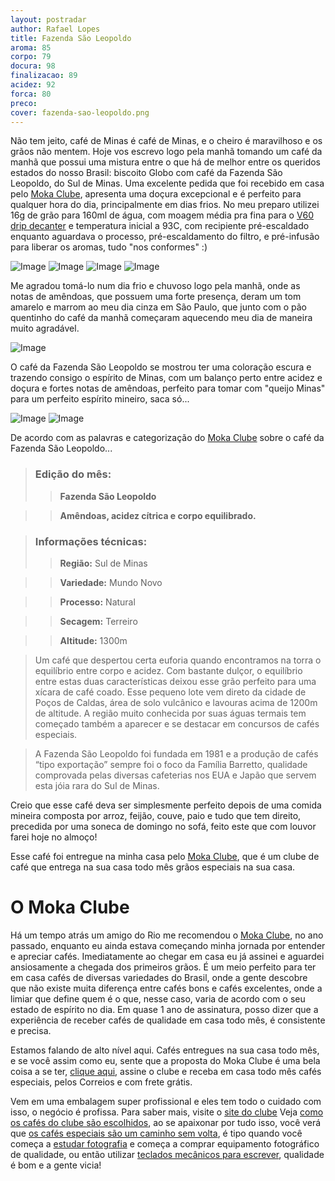 ```yaml
---
layout: postradar
author: Rafael Lopes
title: Fazenda São Leopoldo
aroma: 85
corpo: 79
docura: 98
finalizacao: 89
acidez: 92
forca: 80
preco: 
cover: fazenda-sao-leopoldo.png
---
```


Não tem jeito, café de Minas é café de Minas, e o cheiro é maravilhoso e os grãos não mentem. Hoje vos escrevo logo pela manhã tomando um café da manhã que possui uma mistura entre o que há de melhor entre os queridos estados do nosso Brasil: biscoito Globo com café da Fazenda São Leopoldo, do Sul de Minas. Uma excelente pedida que foi recebido em casa pelo [Moka Clube], apresenta uma doçura excepcional e é perfeito para qualquer hora do dia, principalmente em dias frios. No meu preparo utilizei 16g de grão para 160ml de água, com moagem média pra fina para o [V60 drip decanter](http://www.hario.co.uk/coffee/pour-over-coffee-maker-kit/v60-drip-decanter.html) e temperatura inicial a 93C, com recipiente pré-escaldado enquanto aguardava o processo, pré-escaldamento do filtro, e pré-infusão para liberar os aromas, tudo "nos conformes" :)

![Image](/media/712/fazenda-sao-leopoldo-2.jpg)
![Image](/media/712/fazenda-sao-leopoldo-3.jpg)
![Image](/media/712/fazenda-sao-leopoldo-4.jpg)
![Image](/media/712/fazenda-sao-leopoldo-8.jpg)

Me agradou tomá-lo num dia frio e chuvoso logo pela manhã, onde as notas de amêndoas, que possuem uma forte presença, deram um tom amarelo e marrom ao meu dia cinza em São Paulo, que junto com o pão quentinho do café da manhã começaram aquecendo meu dia de maneira muito agradável.

![Image](/media/712/fazenda-sao-leopoldo-5.jpg)

O café da Fazenda São Leopoldo se mostrou ter uma coloração escura e trazendo consigo o espírito de Minas, com um balanço perto entre acidez e doçura e fortes notas de amêndoas, perfeito para tomar com "queijo Minas" para um perfeito espírito mineiro, saca só...

![Image](/media/712/fazenda-sao-leopoldo-6.jpg)
![Image](/media/712/fazenda-sao-leopoldo-7.jpg)

De acordo com as palavras e categorização do [Moka Clube] sobre o café da Fazenda São Leopoldo...

> ### Edição do mês:
>> **Fazenda São Leopoldo**

>> **Amêndoas, acidez cítrica e corpo equilibrado.**

> ### Informações técnicas:
>> **Região:** Sul de Minas

>> **Variedade:** Mundo Novo

>> **Processo:** Natural

>> **Secagem:** Terreiro

>> **Altitude:** 1300m

> Um café que despertou certa euforia quando encontramos na torra o equilíbrio entre corpo e acidez. Com bastante dulçor, o equilíbrio entre estas duas características deixou esse grão perfeito para uma xícara de café coado. Esse pequeno lote vem direto da cidade de Poços de Caldas, área de solo vulcânico e lavouras acima de 1200m de altitude. A região muito conhecida por suas águas termais tem começado também a aparecer e se destacar em concursos de cafés especiais.

> A Fazenda São Leopoldo foi fundada em 1981 e a produção de cafés “tipo exportação” sempre foi o foco da Família Barretto, qualidade comprovada pelas diversas cafeterias nos EUA e Japão que servem esta jóia rara do Sul de Minas.

Creio que esse café deva ser simplesmente perfeito depois de uma comida mineira composta por arroz, feijão, couve, paio e tudo que tem direito, precedida por uma soneca de domingo no sofá, feito este que com louvor farei hoje no almoço!

Esse café foi entregue na minha casa pelo [Moka Clube], que é um clube de café que entrega na sua casa todo mês grãos especiais na sua casa.

# O Moka Clube

Há um tempo atrás um amigo do Rio me recomendou o [Moka Clube], no ano passado, enquanto eu ainda estava começando minha jornada por entender e apreciar cafés. Imediatamente ao chegar em casa eu já assinei e aguardei ansiosamente a chegada dos primeiros grãos. É um meio perfeito para ter em casa cafés de diversas variedades do Brasil, onde a gente descobre que não existe muita diferença entre cafés bons e cafés excelentes, onde a limiar que define quem é o que, nesse caso, varia de acordo com o seu estado de espírito no dia. Em quase 1 ano de assinatura, posso dizer que a experiência de receber cafés de qualidade em casa todo mês, é consistente e precisa.

Estamos falando de alto nível aqui. Cafés entregues na sua casa todo mês, e se você assim como eu, sente que a proposta do Moka Clube é uma bela coisa a se ter, [clique aqui](http://mokaclube.com.br/assinatura), assine o clube e receba em casa todo mês cafés especiais, pelos Correios e com frete grátis.

Vem em uma embalagem super profissional e eles tem todo o cuidado com isso, o negócio é profissa. Para saber mais, visite o [site do clube][Moka Clube] Veja [como os cafés do clube são escolhidos](http://mokaclube.com.br/como-os-cafes-do-clube-sao-escolhidos/), ao se apaixonar por tudo isso, você verá que [os cafés especiais são um caminho sem volta](http://mokaclube.com.br/o-caminho-sem-volta-dos-cafes-especiais/), é tipo quando você começa a [estudar fotografia](http://www.fotografiacotidiana.com.br) e começa a comprar equipamento fotográfico de qualidade, ou então utilizar [teclados mecânicos para escrever](http://1ton.rafalop.es/nerd/2014/091/mechanical-keyboards.html), qualidade é bom e a gente vicia!

[Moka Clube]: http://www.mokaclube.com.br